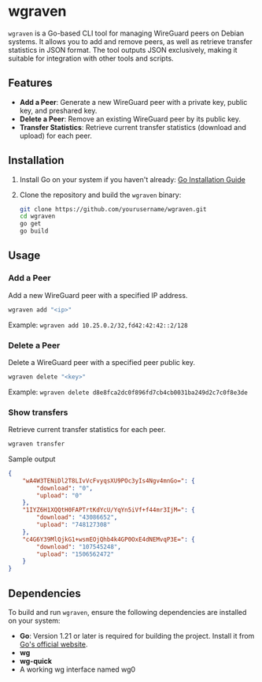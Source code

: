# wgraven

`wgraven` is a Go-based CLI tool for managing WireGuard peers on Debian systems. It allows you to add and remove peers, as well as retrieve transfer statistics in JSON format. The tool outputs JSON exclusively, making it suitable for integration with other tools and scripts.

## Features

- **Add a Peer**: Generate a new WireGuard peer with a private key, public key, and preshared key.
- **Delete a Peer**: Remove an existing WireGuard peer by its public key.
- **Transfer Statistics**: Retrieve current transfer statistics (download and upload) for each peer.

## Installation

1. Install Go on your system if you haven't already: [Go Installation Guide](https://golang.org/doc/install)
2. Clone the repository and build the `wgraven` binary:

    ```bash
    git clone https://github.com/yourusername/wgraven.git
    cd wgraven
    go get
    go build
    ```


## Usage

### Add a Peer

Add a new WireGuard peer with a specified IP address.

```bash
wgraven add "<ip>"
```
Example: `wgraven add 10.25.0.2/32,fd42:42:42::2/128`

### Delete a Peer

Delete a WireGuard peer with a specified peer public key.

```bash
wgraven delete "<key>"
```
Example: `wgraven delete d8e8fca2dc0f896fd7cb4cb0031ba249d2c7c0f8e3de`

### Show transfers

Retrieve current transfer statistics for each peer.

```bash
wgraven transfer
```
Sample output
```json
{
    "wA4W3TENiDl2T8LIvVcFvyqsXU9POc3yIs4Ngv4mnGo=": {
        "download": "0",
        "upload": "0"
    },
    "1IYZ6H1XQQtH0FAPTrtKdYcU/YqYn5iVf+f44mr3IjM=": {
        "download": "43086652",
        "upload": "748127308"
    },
    "c4G6Y39MlQjkG1+wsmEOjQhb4k4GP0OxE4dNEMvqP3E=": {
        "download": "107545248",
        "upload": "1506562472"
    }
}
```

## Dependencies

To build and run `wgraven`, ensure the following dependencies are installed on your system:

- **Go**: Version 1.21 or later is required for building the project. Install it from [Go's official website](https://golang.org/doc/install).
- **wg**
- **wg-quick**
- A working wg interface named wg0
